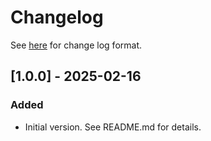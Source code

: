 # Changelog

See [here](https://keepachangelog.com/en/1.1.0/) for change log format.

## [1.0.0] - 2025-02-16

### Added

- Initial version. See README.md for details.
